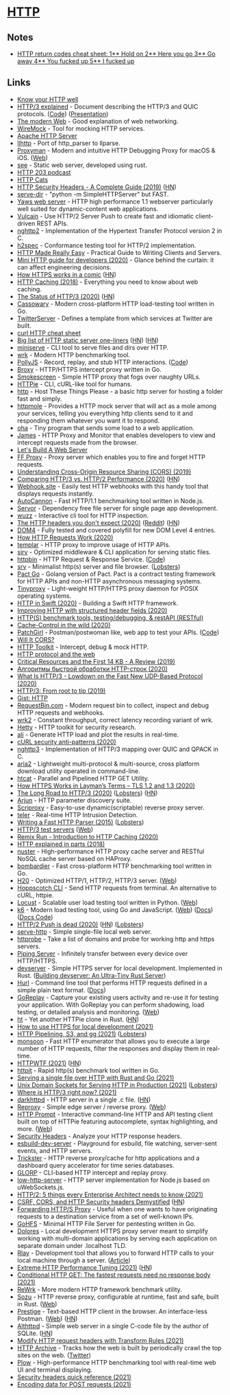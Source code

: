 # [HTTP](https://developer.mozilla.org/en-US/docs/Web/HTTP)

## Notes

- [HTTP return codes cheat sheet: 1** Hold on 2** Here you go 3** Go away 4** You fucked up 5\*\* I fucked up](https://twitter.com/anthilemoon/status/1105972205568094208)

## Links

- [Know your HTTP well](https://github.com/for-GET/know-your-http-well)
- [HTTP/3 explained](https://http3-explained.haxx.se/en) - Document describing the HTTP/3 and QUIC protocols. ([Code](https://github.com/bagder/http3-explained)) ([Presentation](https://daniel.haxx.se/http3-explained/))
- [The modern Web](http://ninenines.eu/docs/en/cowboy/1.0/guide/modern_web/) - Good explanation of web networking.
- [WireMock](https://github.com/tomakehurst/wiremock) - Tool for mocking HTTP services.
- [Apache HTTP Server](https://github.com/apache/httpd)
- [llhttp](https://github.com/nodejs/llhttp) - Port of http_parser to llparse.
- [Proxyman](https://github.com/ProxymanApp/Proxyman) - Modern and intuitive HTTP Debugging Proxy for macOS & iOS. ([Web](https://proxyman.io/))
- [see](https://github.com/wyhaya/see) - Static web server, developed using rust.
- [HTTP 203 podcast](https://developers.google.com/web/shows/http203/podcast/)
- [HTTP Cats](https://http.cat/)
- [HTTP Security Headers - A Complete Guide (2019)](https://nullsweep.com/http-security-headers-a-complete-guide/) ([HN](https://news.ycombinator.com/item?id=20468845))
- [serve-dir](https://github.com/maruel/serve-dir) - "python -m SimpleHTTPServer" but FAST.
- [Yaws web server](https://github.com/klacke/yaws) - HTTP high performance 1.1 webserver particularly well suited for dynamic-content web applications.
- [Vulcain](https://github.com/dunglas/vulcain) - Use HTTP/2 Server Push to create fast and idiomatic client-driven REST APIs.
- [nghttp2](https://github.com/nghttp2/nghttp2) - Implementation of the Hypertext Transfer Protocol version 2 in C.
- [h2spec](https://github.com/summerwind/h2spec) - Conformance testing tool for HTTP/2 implementation.
- [HTTP Made Really Easy](https://www.jmarshall.com/easy/http/) - Practical Guide to Writing Clients and Servers.
- [Mini HTTP guide for developers (2020)](https://charemza.name/blog/posts/abstractions/http/http-guide-for-developers/) - Glance behind the curtain: it can affect engineering decisions.
- [How HTTPS works in a comic](https://howhttps.works/) ([HN](https://news.ycombinator.com/item?id=24476469))
- [HTTP Caching (2018)](https://roadmap.sh/guides/http-caching) - Everything you need to know about web caching.
- [The Status of HTTP/3 (2020)](https://www.infoq.com/news/2020/01/http-3-status/) ([HN](https://news.ycombinator.com/item?id=22037242))
- [Cassowary](https://github.com/rogerwelin/cassowary) - Modern cross-platform HTTP load-testing tool written in Go.
- [TwitterServer](https://github.com/twitter/twitter-server) - Defines a template from which services at Twitter are built.
- [curl HTTP cheat sheet](https://curl.github.io/curl-cheat-sheet/http-sheet.html)
- [Big list of HTTP static server one-liners](https://gist.github.com/willurd/5720255) ([HN](https://news.ycombinator.com/item?id=22082585)) ([HN](https://news.ycombinator.com/item?id=27138978))
- [miniserve](https://github.com/svenstaro/miniserve) - CLI tool to serve files and dirs over HTTP.
- [wrk](https://github.com/wg/wrk) - Modern HTTP benchmarking tool.
- [PollyJS](https://netflix.github.io/pollyjs/#/) - Record, replay, and stub HTTP interactions. ([Code](https://github.com/Netflix/pollyjs))
- [Broxy](https://github.com/rhaidiz/broxy) - HTTP/HTTPS intercept proxy written in Go.
- [Smokescreen](https://github.com/stripe/smokescreen) - Simple HTTP proxy that fogs over naughty URLs.
- [HTTPie](https://github.com/jakubroztocil/httpie) - CLI, cURL-like tool for humans.
- [http](https://github.com/thecoshman/http) - Host These Things Please - a basic http server for hosting a folder fast and simply.
- [httpmole](https://github.com/jcchavezs/httpmole) - Provides a HTTP mock server that will act as a mole among your services, telling you everything http clients send to it and responding them whatever you want it to respond.
- [oha](https://github.com/hatoo/oha) - Tiny program that sends some load to a web application.
- [James](https://github.com/james-proxy/james) - HTTP Proxy and Monitor that enables developers to view and intercept requests made from the browser.
- [Let's Build A Web Server](https://github.com/rspivak/lsbaws)
- [FF Proxy](https://github.com/TimeToogo/ff-proxy) - Proxy server which enables you to fire and forget HTTP requests.
- [Understanding Cross-Origin Resource Sharing (CORS) (2019)](https://miguelmota.com/blog/understanding-cross-origin-resource-sharing-cors/)
- [Comparing HTTP/3 vs. HTTP/2 Performance (2020)](https://blog.cloudflare.com/http-3-vs-http-2/) ([HN](https://news.ycombinator.com/item?id=22864573))
- [Webhook.site](https://webhook.site/) - Easily test HTTP webhooks with this handy tool that displays requests instantly.
- [AutoCannon](https://github.com/mcollina/autocannon) - Fast HTTP/1.1 benchmarking tool written in Node.js.
- [Servor](https://github.com/lukejacksonn/servor) - Dependency free file server for single page app development.
- [wuzz](https://github.com/asciimoo/wuzz) - Interactive cli tool for HTTP inspection.
- [The HTTP headers you don't expect (2020)](https://frenxi.com/http-headers-you-dont-expect/) ([Reddit](https://www.reddit.com/r/programming/comments/gl183w/the_http_headers_you_dont_expect/)) ([HN](https://news.ycombinator.com/item?id=23187948))
- [DOM4](https://github.com/WebReflection/dom4) - Fully tested and covered polyfill for new DOM Level 4 entries.
- [How HTTP Requests Work (2020)](https://lobste.rs/s/qvdgfa/how_http_requests_work)
- [templar](https://github.com/vektra/templar) - HTTP proxy to improve usage of HTTP APIs.
- [sirv](https://github.com/lukeed/sirv) - Optimized middleware & CLI application for serving static files.
- [httpbin](https://httpbin.org/) - HTTP Request & Response Service. ([Code](https://github.com/postmanlabs/httpbin))
- [srv](https://github.com/joshuarli/srv) - Minimalist http(s) server and file browser. ([Lobsters](https://lobste.rs/s/p6euqh/srv_minimalist_alternative_python_m_http))
- [Pact Go](https://github.com/pact-foundation/pact-go) - Golang version of Pact. Pact is a contract testing framework for HTTP APIs and non-HTTP asynchronous messaging systems.
- [Tinyproxy](https://github.com/tinyproxy/tinyproxy) - Light-weight HTTP/HTTPS proxy daemon for POSIX operating systems.
- [HTTP in Swift (2020)](https://davedelong.com/blog/2020/06/27/http-in-swift-part-1/) - Building a Swift HTTP framework.
- [Improving HTTP with structured header fields (2020)](https://www.fastly.com/blog/improve-http-structured-headers)
- [HTTP(S) benchmark tools, testing/debugging, & restAPI (RESTful)](https://github.com/denji/awesome-http-benchmark)
- [Cache-Control in the wild (2020)](https://www.fastly.com/blog/cache-control-wild)
- [PatchGirl](https://patchgirl.io/) - Postman/postwoman like, web app to test your APIs. ([Code](https://github.com/patchgirl/patchgirl))
- [Will It CORS?](https://httptoolkit.tech/will-it-cors/)
- [HTTP Toolkit](https://httptoolkit.tech/) - Intercept, debug & mock HTTP.
- [HTTP protocol and the web](https://codexpanse.com/courses/http)
- [Critical Resources and the First 14 KB - A Review (2019)](https://www.tunetheweb.com/blog/critical-resources-and-the-first-14kb/)
- [Алгоритмы быстрой обработки HTTP-строк (2020)](https://habr.com/ru/company/oleg-bunin/blog/493242/)
- [What Is HTTP/3 - Lowdown on the Fast New UDP-Based Protocol (2020)](https://kinsta.com/blog/http3/)
- [HTTP/3: From root to tip (2019)](https://blog.cloudflare.com/http-3-from-root-to-tip/)
- [Gist: HTTP](https://blog.theidrees.me/gist-http-ckfsc0deb01hwv6s1fol4fv26)
- [RequestBin.com](https://requestbin.com/) - Modern request bin to collect, inspect and debug HTTP requests and webhooks.
- [wrk2](https://github.com/giltene/wrk2) - Constant throughput, correct latency recording variant of wrk.
- [Hetty](https://github.com/dstotijn/hetty) - HTTP toolkit for security research.
- [ali](https://github.com/nakabonne/ali) - Generate HTTP load and plot the results in real-time.
- [cURL security anti-patterns (2020)](https://blog.pan-net.cloud/posts/curl-security-anti-patterns/)
- [nghttp3](https://github.com/ngtcp2/nghttp3) - Implementation of HTTP/3 mapping over QUIC and QPACK in C.
- [aria2](https://github.com/aria2/aria2) - Lightweight multi-protocol & multi-source, cross platform download utility operated in command-line.
- [htcat](https://github.com/htcat/htcat) - Parallel and Pipelined HTTP GET Utility.
- [How HTTPS Works in Layman’s Terms – TLS 1.2 and 1.3 (2020)](https://vinta.ws/code/how-https-works-in-laymans-terms-tls-1-2-and-1-3.html)
- [The Long Road to HTTP/3 (2020)](https://scorpil.com/post/the-long-road-to-http3/) ([Lobsters](https://lobste.rs/s/knfugz/long_road_http_3)) ([HN](https://news.ycombinator.com/item?id=24834767))
- [Arjun](https://github.com/s0md3v/Arjun) - HTTP parameter discovery suite.
- [Scriproxy](https://github.com/kkty/scriproxy) - Easy-to-use dynamic(scriptable) reverse proxy server.
- [teler](https://github.com/kitabisa/teler) - Real-time HTTP Intrusion Detection.
- [Writing a Fast HTTP Parser (2015)](https://httpwork.shop/workshop2015/presentations/oku-picohttpparser.pdf) ([Lobsters](https://lobste.rs/s/rh6bau/writing_fast_http_parser))
- [HTTP/3 test servers](https://github.com/bagder/HTTP3-test) ([Web](https://bagder.github.io/HTTP3-test/))
- [Remix Run - Introduction to HTTP Caching (2020)](https://www.youtube.com/watch?v=3XkU_DXcgl0)
- [HTTP explained in parts (2018)](http://dyszkiewicz.me/programming/http/server/kotlin/2018/07/31/http-part1.html)
- [nuster](https://github.com/jiangwenyuan/nuster) - High-performance HTTP proxy cache server and RESTful NoSQL cache server based on HAProxy.
- [bombardier](https://github.com/codesenberg/bombardier) - Fast cross-platform HTTP benchmarking tool written in Go.
- [H20](https://github.com/h2o/h2o) - Optimized HTTP/1, HTTP/2, HTTP/3 server. ([Web](https://h2o.examp1e.net/))
- [Hoppscotch CLI](https://github.com/hoppscotch/hopp-cli) - Send HTTP requests from terminal. An alternative to cURL, httpie.
- [Locust](https://github.com/locustio/locust) - Scalable user load testing tool written in Python. ([Web](https://locust.io/))
- [k6](https://github.com/loadimpact/k6) - Modern load testing tool, using Go and JavaScript. ([Web](https://k6.io/)) ([Docs](https://k6.io/docs/)) ([Docs Code](https://github.com/loadimpact/k6-docs))
- [HTTP/2 Push is dead (2020)](https://evertpot.com/http-2-push-is-dead/) ([HN](https://news.ycombinator.com/item?id=25283971)) ([Lobsters](https://lobste.rs/s/zmnxza/http_2_push_is_dead))
- [serve-http](https://github.com/rsms/serve-http) - Simple single-file local web server.
- [httprobe](https://github.com/tomnomnom/httprobe) - Take a list of domains and probe for working http and https servers.
- [Piping Server](https://github.com/nwtgck/piping-server) - Infinitely transfer between every device over HTTP/HTTPS.
- [devserver](https://github.com/kettle11/devserver) - Simple HTTPS server for local development. Implemented in Rust. ([Building devserver: An Ultra-Tiny Rust Server](https://ianjk.com/devserver/))
- [Hurl](https://github.com/Orange-OpenSource/hurl) - Command line tool that performs HTTP requests defined in a simple plain text format. ([Docs](https://hurl.dev/))
- [GoReplay](https://github.com/buger/goreplay) - Capture your existing users activity and re-use it for testing your application. With GoReplay you can perform shadowing, load testing, or detailed analysis and monitoring. ([Web](https://goreplay.org/))
- [ht](https://github.com/ducaale/ht) - Yet another HTTPie clone in Rust. ([HN](https://news.ycombinator.com/item?id=26042463))
- [How to use HTTPS for local development (2021)](https://web.dev/how-to-use-local-https/)
- [HTTP Pipelining, S3, and gg (2021)](https://buttondown.email/nelhage/archive/http-pipelining-s3-and-gg/) ([Lobsters](https://lobste.rs/s/i02dsl/http_pipelining_s3_gg))
- [monsoon](https://github.com/RedTeamPentesting/monsoon) - Fast HTTP enumerator that allows you to execute a large number of HTTP requests, filter the responses and display them in real-time.
- [HTTPWTF (2021)](https://httptoolkit.tech/blog/http-wtf/) ([HN](https://news.ycombinator.com/item?id=26343577))
- [httpit](https://github.com/gonetx/httpit) - Rapid http(s) benchmark tool written in Go.
- [Serving a single file over HTTP with Rust and Go (2021)](https://vadosware.io/post/serving-a-single-file-over-http-with-rust-and-go/)
- [Unix Domain Sockets for Serving HTTP in Production (2021)](https://christine.website/blog/unix-domain-sockets-2021-04-01) ([Lobsters](https://lobste.rs/s/fqqsct/unix_domain_sockets_for_serving_http))
- [Where is HTTP/3 right now? (2021)](https://daniel.haxx.se/blog/2021/04/02/where-is-http-3-right-now/)
- [darkhttpd](https://unix4lyfe.org/darkhttpd/) - HTTP server in a single .c file. ([HN](https://news.ycombinator.com/item?id=26671851))
- [Reproxy](https://github.com/umputun/reproxy) - Simple edge server / reverse proxy. ([Web](https://reproxy.io/))
- [HTTP Prompt](https://github.com/httpie/http-prompt) - Interactive command-line HTTP and API testing client built on top of HTTPie featuring autocomplete, syntax highlighting, and more. ([Web](https://http-prompt.com/))
- [Security Headers](https://securityheaders.com/) - Analyze your HTTP response headers.
- [esbuild-dev-server](https://github.com/zaydek/esbuild-dev-server) - Playground for esbuild, file watching, server-sent events, and HTTP servers.
- [Trickster](https://github.com/tricksterproxy/trickster) - HTTP reverse proxy/cache for http applications and a dashboard query accelerator for time series databases.
- [GLORP](https://github.com/denandz/glorp) - CLI-based HTTP intercept and replay proxy.
- [low-http-server](https://github.com/jkyberneees/low-http-server) - HTTP server implementation for Node.js based on uWebSockets.js.
- [HTTP/2: 5 things every Enterprise Architect needs to know (2021)](https://www.redhat.com/architect/http2)
- [CSRF, CORS, and HTTP Security headers Demystified](https://blog.vnaik.com/posts/web-attacks.html) ([HN](https://news.ycombinator.com/item?id=26984701))
- [Forwarding HTTP/S Proxy](https://github.com/betalo-sweden/forwardingproxy) - Useful when one wants to have originating requests to a destination service from a set of well-known IPs.
- [GoHFS](https://github.com/finzzz/gohfs) - Minimal HTTP File Server for pentesting written in Go.
- [Dolores](https://github.com/hauleth/dolores) - Local development HTTPS proxy server meant to simplify working with multi-domain applications by serving each application on separate domain under .localhost TLD.
- [Rlay](https://github.com/cfe84/rlay) - Development tool that allows you to forward HTTP calls to your local machine through a server. ([Article](https://www.feval.ca/posts/rlay/))
- [Extreme HTTP Performance Tuning (2021)](https://talawah.io/blog/extreme-http-performance-tuning-one-point-two-million/) ([HN](https://news.ycombinator.com/item?id=27226382))
- [Conditional HTTP GET: The fastest requests need no response body (2021)](https://ieftimov.com/post/conditional-http-get-fastest-requests-need-no-response-body/)
- [ReWrk](https://github.com/ChillFish8/ReWrk) - More modern HTTP framework benchmark utility.
- [Sozu](https://github.com/sozu-proxy/sozu) - HTTP reverse proxy, configurable at runtime, fast and safe, built in Rust. ([Web](https://www.sozu.io/))
- [Prestige](https://github.com/sharat87/prestige) - Text-based HTTP client in the browser. An interface-less Postman. ([Web](https://prestigemad.com/)) ([HN](https://news.ycombinator.com/item?id=27412445))
- [Althttpd](https://sqlite.org/althttpd/doc/trunk/althttpd.md) - Simple web server in a single C-code file by the author of SQLite. ([HN](https://news.ycombinator.com/item?id=27431910))
- [Modify HTTP request headers with Transform Rules (2021)](https://blog.cloudflare.com/transform-http-request-headers/)
- [HTTP Archive](https://httparchive.org/) - Tracks how the web is built by periodically crawl the top sites on the web. ([Twitter](https://twitter.com/HTTPArchive))
- [Plow](https://github.com/six-ddc/plow) - High-performance HTTP benchmarking tool with real-time web UI and terminal displaying.
- [Security headers quick reference (2021)](https://web.dev/security-headers/)
- [Encoding data for POST requests (2021)](https://jakearchibald.com/2021/encoding-data-for-post-requests/)
